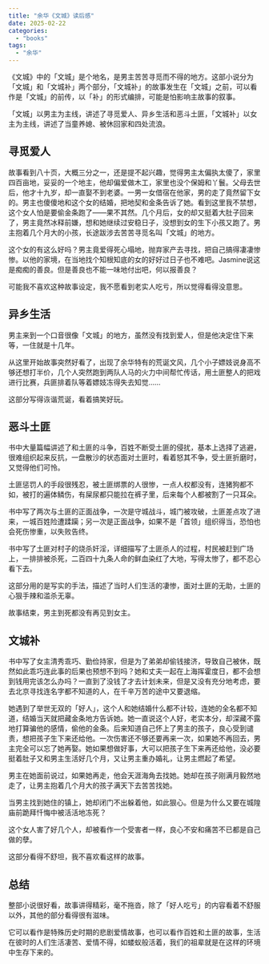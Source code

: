 ```yaml
---
title: "余华《文城》读后感"
date: 2025-02-22
categories: 
  - "books"
tags: 
  - "余华"
---
```


《文城》中的「文城」是个地名，是男主苦苦寻觅而不得的地方。这部小说分为「文城」和「文城补」两个部分，「文城补」的故事发生在「文城」之前，可以看作是「文城」的前传，以「补」的形式编排，可能是怕影响主故事的叙事。  
  
「文城」以男主为主线，讲述了寻觅爱人、异乡生活和恶斗土匪，「文城补」以女主为主线，讲述了当童养媳、被休回家和四处流浪。

## 寻觅爱人

故事看到八十页，大概三分之一，还是提不起兴趣，觉得男主太偏执太傻了，家里四百亩地，妥妥的一个地主，他却偏爱做木工，家里也没个保姆和丫鬟。父母去世后，他才十九岁，却一直娶不到老婆。一男一女借宿在他家，男的走了竟然留下女的。男主也傻傻地和这个女的结婚，把地契和金条告诉了她。看到这里我不禁想，这个女人怕是要偷金条跑了——果不其然。几个月后，女的却又挺着大肚子回来了，男主竟然冰释前嫌，想和她继续过安稳日子，没想到女的生下小孩又跑了。男主抱着几个月大的小孩，长途跋涉去苦苦寻觅名叫「文城」的地方。  
  
这个女的有这么好吗？男主竟爱得死心塌地，抛弃家产去寻找，把自己搞得凄凄惨惨。以他的家境，在当地找个知根知底的女的好好过日子也不难吧。Jasmine说这是痴痴的善良。但是善良也不能一味地付出吧，何以报善良？  
  
可能我不喜欢这种故事设定，我不愿看到老实人吃亏，所以觉得看得没意思。

## 异乡生活

男主来到一个口音很像「文城」的地方，虽然没有找到爱人，但是他决定住下来等，一住就是十几年。  
  
从这里开始故事突然好看了，出现了余华特有的荒诞文风，几个小子嫖妓说身高不够还想打半价，几个人突然跑到两队人马的火力中间帮忙传话，用土匪整人的把戏进行比赛，兵匪排着队等着嫖妓冻得失去知觉……  
  
这部分写得诙谐荒诞，看着搞笑好玩。

## 恶斗土匪

书中大量篇幅讲述了和土匪的斗争，百姓不断受土匪的侵扰，基本上选择了逃避，很难组织起来反抗，一盘散沙的状态面对土匪时，看着怒其不争，受土匪折磨时，又觉得他们可怜。  
  
土匪惩罚人的手段很残忍，被土匪绑票的人很惨，一点人权都没有，连猪狗都不如，被打的遍体鳞伤，有屎尿都只能拉在裤子里，后来每个人都被割了一只耳朵。  
  
书中写了两次与土匪的正面战争，一次是守城战斗，城门被攻破，土匪差点攻了进来，一城百姓险遭蹂躏；另一次是正面战争，如果不是「首领」组织得当，恐怕也会死伤惨重，以失败告终。  
  
书中写了土匪对村子的烧杀奸淫，详细描写了土匪杀人的过程，村民被赶到广场上，一排排被杀死，二百四十九条人命的鲜血染红了大地，写得太惨了，都不忍心看下去。  
  
这部分用的是写实的手法，描述了当时人们生活的凄惨，面对土匪的无助，土匪的心狠手辣和滥杀无辜。  
  
故事结束，男主到死都没有再见到女主。

## 文城补

书中写了女主清秀乖巧、勤俭持家，但是为了弟弟却偷钱接济，导致自己被休，既然如此乖巧连此事的后果也预想不到吗？她和丈夫一起在上海挥霍度日，都不会想到钱用完该怎么办吗？一直到了没钱了才去计划未来，但是又没有充分地考虑，要去北京寻找连名字都不知道的人，在千辛万苦的途中又要退缩。  
  
她遇到了举世无双的「好人」，这个人和她结婚什么都不计较，连她的全名都不知道，结婚当天就把藏金条地方告诉她。她一直说这个人好，老实本分，却深藏不露地打算骗他的感情，偷他的金条。后来知道自己怀上了男主的孩子，良心受到谴责，想把孩子生下来还给他。一次伤害还不够还要再来一次，如果她不再回去，男主完全可以忘了她再娶。她如果想做好事，大可以把孩子生下来再还给他，没必要挺着肚子又和男主生活好几个月，又让男主重办婚礼，让男主燃起了希望。  
  
男主在她面前说过，如果她再走，他会天涯海角去找她。她却在孩子刚满月毅然地走了，让男主抱着几个月大的孩子满天下去苦苦找她。  
  
当男主找到她住的镇上，她却闭门不出躲着他，如此狠心。但是为什么又要在城隍庙前跪拜忏悔中被活活地冻死？  
  
这个女人害了好几个人，却被看作一个受害者一样，良心不安和痛苦不已都是自己做的孽。  
  
这部分看得不舒坦，我不喜欢看这样的故事。

## 总结

整部小说很好看，故事讲得精彩，毫不拖沓，除了「好人吃亏」的内容看着不舒服以外，其他的部分看得很有滋味。  
  
它可以看作是特殊历史时期的悲剧爱情故事，也可以看作百姓和土匪的故事，生活在彼时的人们生活凄苦、爱情不得，如蝼蚁般活着，我们的祖辈就是在这样的环境中生存下来的。
